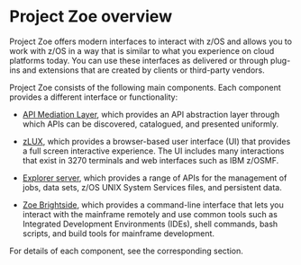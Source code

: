# Project Zoe overview

Project Zoe offers modern interfaces to interact with z/OS and allows you to work with z/OS in a way that is similar to what you experience on cloud platforms today. You can use these interfaces as delivered or through plug-ins and extensions that are created by clients or third-party vendors.

Project Zoe consists of the following main components. Each component provides a different interface or functionality:

- [API Mediation Layer](topics/api-mediation/api-mediation-overview.md), which provides an API abstraction layer through which APIs can be discovered, catalogued, and presented uniformly.

- [zLUX](topics/mvd-overview.md), which provides a browser-based user interface (UI) that provides a full screen interactive experience. The UI includes many interactions that exist in 3270 terminals and web interfaces such as IBM z/OSMF.

- [Explorer server](topics/atlas-overview.md), which provides a range of APIs for the management of jobs, data sets, z/OS UNIX System Services files, and persistent data.

- [Zoe Brightside](topics/cli-releasenotes.md), which provides a command-line interface that lets you interact with the mainframe remotely and use common tools such as Integrated Development Environments (IDEs), shell commands, bash scripts, and build tools for mainframe development. 

For details of each component, see the corresponding section.
